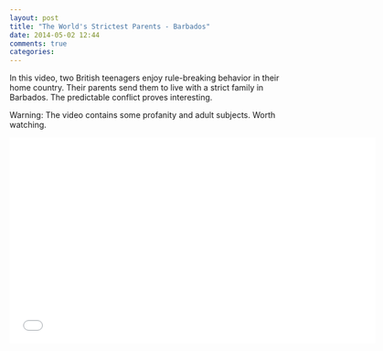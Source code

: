 ```yaml
---
layout: post
title: "The World's Strictest Parents - Barbados"
date: 2014-05-02 12:44
comments: true
categories: 
---
```

In this video, two British teenagers enjoy rule-breaking behavior in their home country. Their parents send them to live with a strict family in Barbados. The predictable conflict proves interesting. 

Warning: The video contains some profanity and adult subjects. Worth watching.
<!--more-->
<center><iframe width="640" height="360" src="//www.youtube.com/embed/S8YJA_BOUdM?rel=0" frameborder="0" allowfullscreen></iframe></center>
